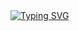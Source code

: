 <a href="https://github.com/EricReno">
    <img src="https://readme-typing-svg.demolab.com?font=Georgia&size=18&duration=2000&pause=100&multiline=true&width=500&height=80&lines=EricReno;Master+%7C+Software+Engineer;Machine Learning+%7C+Deep Learning+%7C+Computer+Vision" alt="Typing SVG" />
</a>
